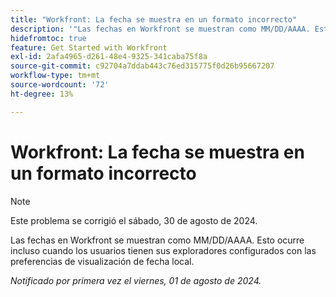 ```yaml
---
title: "Workfront: La fecha se muestra en un formato incorrecto"
description: '"Las fechas en Workfront se muestran como MM/DD/AAAA. Esto ocurre incluso cuando los usuarios tienen sus exploradores configurados con las preferencias de visualización de fecha local".'
hidefromtoc: true
feature: Get Started with Workfront
exl-id: 2afa4965-d261-48e4-9325-341caba75f8a
source-git-commit: c92704a7ddab443c76ed315775f0d26b95667207
workflow-type: tm+mt
source-wordcount: '72'
ht-degree: 13%

---
```


# Workfront: La fecha se muestra en un formato incorrecto

>[!NOTE]
>
>Este problema se corrigió el sábado, 30 de agosto de 2024.

Las fechas en Workfront se muestran como MM/DD/AAAA. Esto ocurre incluso cuando los usuarios tienen sus exploradores configurados con las preferencias de visualización de fecha local.

_Notificado por primera vez el viernes, 01 de agosto de 2024._
